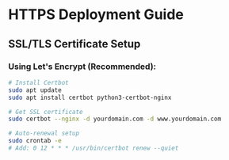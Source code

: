 # HTTPS Deployment Guide

## SSL/TLS Certificate Setup

### Using Let's Encrypt (Recommended):
```bash
# Install Certbot
sudo apt update
sudo apt install certbot python3-certbot-nginx

# Get SSL certificate
sudo certbot --nginx -d yourdomain.com -d www.yourdomain.com

# Auto-renewal setup
sudo crontab -e
# Add: 0 12 * * * /usr/bin/certbot renew --quiet
